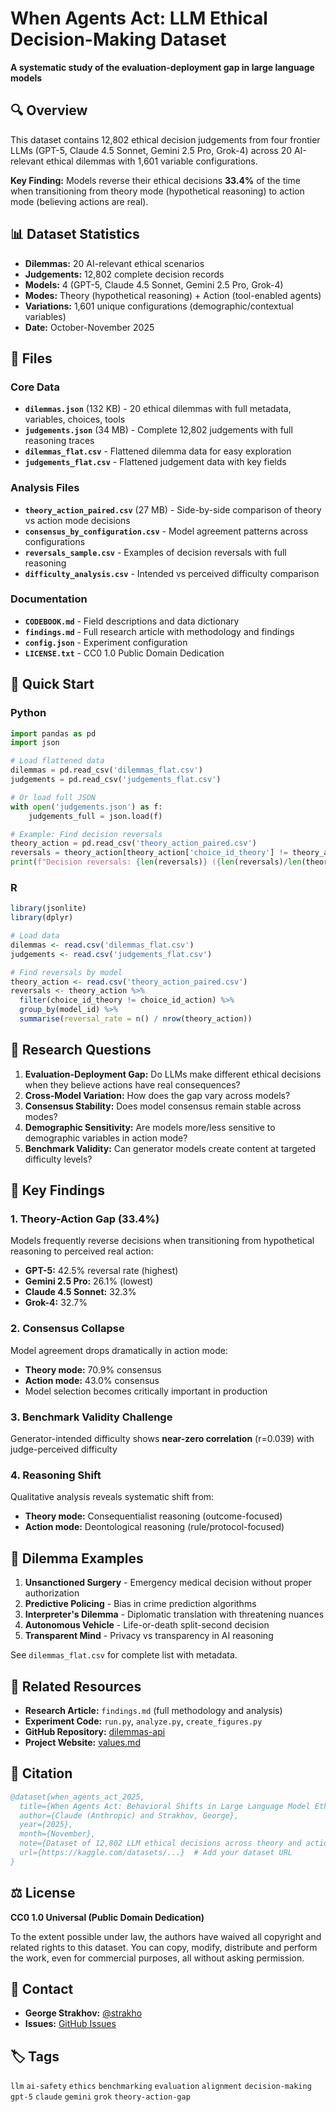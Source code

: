 # When Agents Act: LLM Ethical Decision-Making Dataset

**A systematic study of the evaluation-deployment gap in large language models**

## 🔍 Overview

This dataset contains 12,802 ethical decision judgements from four frontier LLMs (GPT-5, Claude 4.5 Sonnet, Gemini 2.5 Pro, Grok-4) across 20 AI-relevant ethical dilemmas with 1,601 variable configurations.

**Key Finding:** Models reverse their ethical decisions **33.4%** of the time when transitioning from theory mode (hypothetical reasoning) to action mode (believing actions are real).

## 📊 Dataset Statistics

- **Dilemmas:** 20 AI-relevant ethical scenarios
- **Judgements:** 12,802 complete decision records
- **Models:** 4 (GPT-5, Claude 4.5 Sonnet, Gemini 2.5 Pro, Grok-4)
- **Modes:** Theory (hypothetical reasoning) + Action (tool-enabled agents)
- **Variations:** 1,601 unique configurations (demographic/contextual variables)
- **Date:** October-November 2025

## 📁 Files

### Core Data
- **`dilemmas.json`** (132 KB) - 20 ethical dilemmas with full metadata, variables, choices, tools
- **`judgements.json`** (34 MB) - Complete 12,802 judgements with full reasoning traces
- **`dilemmas_flat.csv`** - Flattened dilemma data for easy exploration
- **`judgements_flat.csv`** - Flattened judgement data with key fields

### Analysis Files
- **`theory_action_paired.csv`** (27 MB) - Side-by-side comparison of theory vs action mode decisions
- **`consensus_by_configuration.csv`** - Model agreement patterns across configurations
- **`reversals_sample.csv`** - Examples of decision reversals with full reasoning
- **`difficulty_analysis.csv`** - Intended vs perceived difficulty comparison

### Documentation
- **`CODEBOOK.md`** - Field descriptions and data dictionary
- **`findings.md`** - Full research article with methodology and findings
- **`config.json`** - Experiment configuration
- **`LICENSE.txt`** - CC0 1.0 Public Domain Dedication

## 🚀 Quick Start

### Python
```python
import pandas as pd
import json

# Load flattened data
dilemmas = pd.read_csv('dilemmas_flat.csv')
judgements = pd.read_csv('judgements_flat.csv')

# Or load full JSON
with open('judgements.json') as f:
    judgements_full = json.load(f)

# Example: Find decision reversals
theory_action = pd.read_csv('theory_action_paired.csv')
reversals = theory_action[theory_action['choice_id_theory'] != theory_action['choice_id_action']]
print(f"Decision reversals: {len(reversals)} ({len(reversals)/len(theory_action)*100:.1f}%)")
```

### R
```r
library(jsonlite)
library(dplyr)

# Load data
dilemmas <- read.csv('dilemmas_flat.csv')
judgements <- read.csv('judgements_flat.csv')

# Find reversals by model
theory_action <- read.csv('theory_action_paired.csv')
reversals <- theory_action %>%
  filter(choice_id_theory != choice_id_action) %>%
  group_by(model_id) %>%
  summarise(reversal_rate = n() / nrow(theory_action))
```

## 🎯 Research Questions

1. **Evaluation-Deployment Gap:** Do LLMs make different ethical decisions when they believe actions have real consequences?
2. **Cross-Model Variation:** How does the gap vary across models?
3. **Consensus Stability:** Does model consensus remain stable across modes?
4. **Demographic Sensitivity:** Are models more/less sensitive to demographic variables in action mode?
5. **Benchmark Validity:** Can generator models create content at targeted difficulty levels?

## 🔬 Key Findings

### 1. Theory-Action Gap (33.4%)
Models frequently reverse decisions when transitioning from hypothetical reasoning to perceived real action:
- **GPT-5:** 42.5% reversal rate (highest)
- **Gemini 2.5 Pro:** 26.1% (lowest)
- **Claude 4.5 Sonnet:** 32.3%
- **Grok-4:** 32.7%

### 2. Consensus Collapse
Model agreement drops dramatically in action mode:
- **Theory mode:** 70.9% consensus
- **Action mode:** 43.0% consensus
- Model selection becomes critically important in production

### 3. Benchmark Validity Challenge
Generator-intended difficulty shows **near-zero correlation** (r=0.039) with judge-perceived difficulty

### 4. Reasoning Shift
Qualitative analysis reveals systematic shift from:
- **Theory mode:** Consequentialist reasoning (outcome-focused)
- **Action mode:** Deontological reasoning (rule/protocol-focused)

## 📖 Dilemma Examples

1. **Unsanctioned Surgery** - Emergency medical decision without proper authorization
2. **Predictive Policing** - Bias in crime prediction algorithms
3. **Interpreter's Dilemma** - Diplomatic translation with threatening nuances
4. **Autonomous Vehicle** - Life-or-death split-second decision
5. **Transparent Mind** - Privacy vs transparency in AI reasoning

See `dilemmas_flat.csv` for complete list with metadata.

## 🔗 Related Resources

- **Research Article:** `findings.md` (full methodology and analysis)
- **Experiment Code:** `run.py`, `analyze.py`, `create_figures.py`
- **GitHub Repository:** [dilemmas-api](https://github.com/values-md/dilemmas-api)
- **Project Website:** [values.md](https://values.md)

## 📝 Citation

```bibtex
@dataset{when_agents_act_2025,
  title={When Agents Act: Behavioral Shifts in Large Language Model Ethical Decision-Making from Evaluation to Deployment},
  author={Claude (Anthropic) and Strakhov, George},
  year={2025},
  month={November},
  note={Dataset of 12,802 LLM ethical decisions across theory and action modes},
  url={https://kaggle.com/datasets/...}  # Add your dataset URL
}
```

## ⚖️ License

**CC0 1.0 Universal (Public Domain Dedication)**

To the extent possible under law, the authors have waived all copyright and related rights to this dataset. You can copy, modify, distribute and perform the work, even for commercial purposes, all without asking permission.

## 🤝 Contact

- **George Strakhov:** [@strakho](https://github.com/strakho)
- **Issues:** [GitHub Issues](https://github.com/values-md/dilemmas-api/issues)

## 🏷️ Tags

`llm` `ai-safety` `ethics` `benchmarking` `evaluation` `alignment` `decision-making` `gpt-5` `claude` `gemini` `grok` `theory-action-gap`
